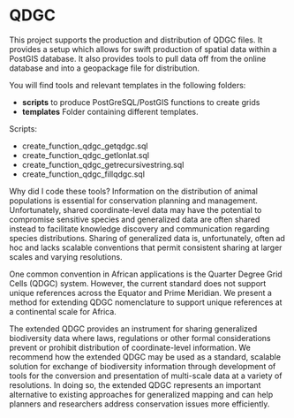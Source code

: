 QDGC
====

This project supports the production and distribution of QDGC files. It provides a setup which allows for swift production of spatial data within a PostGIS database. It also provides tools to pull data off from the online database and into a geopackage file for distribution.

You will find tools and relevant templates in the following folders:

- **scripts** to produce PostGreSQL/PostGIS functions to create grids
- **templates** Folder containing different templates.

Scripts:
- create_function_qdgc_getqdgc.sql
- create_function_qdgc_getlonlat.sql
- create_function_qdgc_getrecursivestring.sql
- create_function_qdgc_fillqdgc.sql

Why did I code these tools? Information on the distribution of animal populations is essential for conservation planning and management. Unfortunately, shared coordinate-level data may have the potential to compromise sensitive species and generalized data are often shared instead to facilitate knowledge discovery and communication regarding species distributions. Sharing of generalized data is, unfortunately, often ad hoc and lacks scalable conventions that permit consistent sharing at larger scales and varying resolutions. 

One common convention in African applications is the Quarter Degree Grid Cells (QDGC) system. However, the current standard does not support unique references across the Equator and Prime Meridian. We present a method for extending QDGC nomenclature to support unique references at a continental scale for Africa. 

The extended QDGC provides an instrument for sharing generalized biodiversity data where laws, regulations or other formal considerations prevent or prohibit distribution of coordinate-level information. We recommend how the extended QDGC may be used as a standard, scalable solution for exchange of biodiversity information through development of tools for the conversion and presentation of multi-scale data at a variety of resolutions. In doing so, the extended QDGC represents an important alternative to existing approaches for generalized mapping and can help planners and researchers address conservation issues more efficiently.

